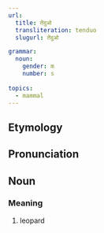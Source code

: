 ```yaml
---
url:
  title: तेंदुओ
  transliteration: tenduo
  slugurl: तेंदुओ

grammar:
  noun:
    gender: m
    number: s
    
topics: 
  - mammal
---
```


## Etymology

## Pronunciation

## Noun
### Meaning
1. leopard